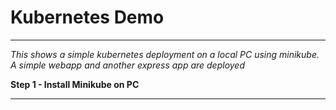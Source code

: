 # Kubernetes Demo
---

*This shows a simple kubernetes deployment on a local PC using minikube. A simple webapp and another express app are deployed*

**Step 1 - Install Minikube on PC**

---

